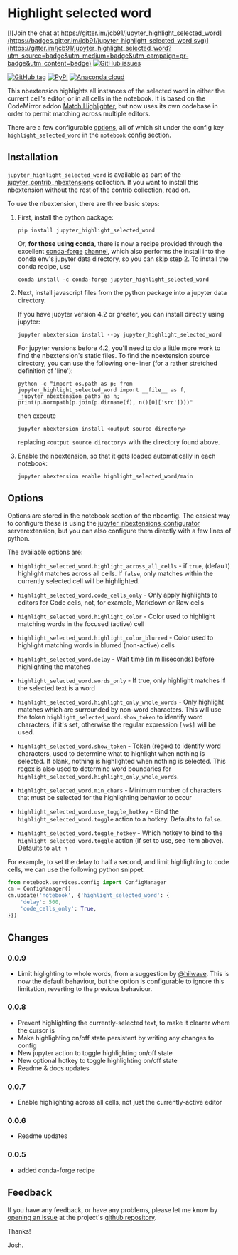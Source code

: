 Highlight selected word
=======================

[![Join the chat at https://gitter.im/jcb91/jupyter_highlight_selected_word](https://badges.gitter.im/jcb91/jupyter_highlight_selected_word.svg)](https://gitter.im/jcb91/jupyter_highlight_selected_word?utm_source=badge&utm_medium=badge&utm_campaign=pr-badge&utm_content=badge)
[![GitHub issues](https://img.shields.io/github/issues/jcb91/jupyter_highlight_selected_word.svg?maxAge=3600)](https://github.com/jcb91/jupyter_highlight_selected_word/issues)

[![GitHub tag](https://img.shields.io/github/tag/jcb91/jupyter_highlight_selected_word.svg?maxAge=3600&label=Github)](https://github.com/jcb91/jupyter_highlight_selected_word/tags)
[![PyPI](https://img.shields.io/pypi/v/jupyter_highlight_selected_word.svg?maxAge=3600)](https://pypi.python.org/pypi/jupyter_highlight_selected_word)
[![Anaconda cloud](https://anaconda.org/conda-forge/jupyter_highlight_selected_word/badges/version.svg)](https://anaconda.org/conda-forge/jupyter_highlight_selected_word)


This nbextension highlights all instances of the selected word in either the
current cell's editor, or in all cells in the notebook.
It is based on the CodeMirror addon
[Match Highlighter](https://codemirror.net/demo/matchhighlighter.html),
but now uses its own codebase in order to permit matching across multiple
editors.

There are a few configurable [options](#Options), all of which sit under the
config key `highlight_selected_word` in the `notebook` config section.


Installation
------------

`jupyter_highlight_selected_word` is available as part of the
[jupyter_contrib_nbextensions](https://github.com/ipython-contrib/jupyter_contrib_nbextensions)
collection. If you want to install this nbextension without the rest of the
contrib collection, read on.

To use the nbextension, there are three basic steps:

1.  First, install the python package:

        pip install jupyter_highlight_selected_word

    Or, __for those using conda__, there is now a recipe provided through the
    excellent
    [conda-forge]()
    [channel](),
    which also performs the install into the conda env's jupyter data
    directory, so you can skip step 2. To install the conda recipe, use

        conda install -c conda-forge jupyter_highlight_selected_word

2.  Next, install javascript files from the python package into a jupyter data
    directory.

    If you have jupyter version 4.2 or greater, you can install directly
    using jupyter:

        jupyter nbextension install --py jupyter_highlight_selected_word

    For jupyter versions before 4.2, you'll need to do a little more work to
    find the nbextension's static files. To find the nbextension source
    directory, you can use the following one-liner
    (for a rather stretched definition of 'line'):

        python -c "import os.path as p; from jupyter_highlight_selected_word import __file__ as f, _jupyter_nbextension_paths as n; print(p.normpath(p.join(p.dirname(f), n()[0]['src'])))"

    then execute

        jupyter nbextension install <output source directory>

    replacing `<output source directory>` with the directory found above.


3.  Enable the nbextension, so that it gets loaded automatically in each
    notebook:

        jupyter nbextension enable highlight_selected_word/main


Options
-------

Options are stored in the notebook section of the nbconfig.
The easiest way to configure these is using the
[jupyter_nbextensions_configurator](https://github.com/Jupyter-contrib/jupyter_nbextensions_configurator)
serverextension, but you can also configure them directly with a few lines of
python.

The available options are:

* `highlight_selected_word.highlight_across_all_cells` - if `true`, (default)
  highlight matches across all cells. If `false`, only matches within the
  currently selected cell will be highlighted.

* `highlight_selected_word.code_cells_only` - Only apply highlights to editors
  for Code cells, not, for example, Markdown or Raw cells

* `highlight_selected_word.highlight_color` - Color used to highlight matching
  words in the focused (active) cell

* `highlight_selected_word.highlight_color_blurred` - Color used to highlight
  matching words in blurred (non-active) cells

* `highlight_selected_word.delay` - Wait time (in milliseconds) before
  highlighting the matches

* `highlight_selected_word.words_only` - If true, only highlight matches if the
  selected text is a word

* `highlight_selected_word.highlight_only_whole_words` - Only highlight matches
  which are surrounded by non-word characters. This will use the token
  `highlight_selected_word.show_token` to identify word characters, if it's
  set, otherwise the regular expression `[\w$]` will be used.

* `highlight_selected_word.show_token` - Token (regex) to identify word
  characters, used to determine what to highlight when nothing is selected.
  If blank, nothing is highlighted when nothing is selected.
  This regex is also used to determine word boundaries for
  `highlight_selected_word.highlight_only_whole_words`.

* `highlight_selected_word.min_chars` - Minimum number of characters that must
  be selected for the highlighting behavior to occur

* `highlight_selected_word.use_toggle_hotkey` - Bind the
  `highlight_selected_word.toggle` action to a hotkey. Defaults to `false`.

* `highlight_selected_word.toggle_hotkey` - Which hotkey to bind to the
  `highlight_selected_word.toggle` action (if set to use, see item above).
  Defaults to `alt-h`

For example, to set the delay to half a second, and limit highlighting to code
cells, we can use the following python snippet:

```python
from notebook.services.config import ConfigManager
cm = ConfigManager()
cm.update('notebook', {'highlight_selected_word': {
    'delay': 500,
    'code_cells_only': True,
}})
```


Changes
-------

### 0.0.9

 * Limit higlighting to whole words, from a suggestion by
   [@hiiwave](https://github.com/hiiwave).
   This is now the default behaviour, but the option is configurable
   to ignore this limitation, reverting to the previous behaviour.

### 0.0.8

 * Prevent highlighting the currently-selected text, to make it clearer where
   the cursor is
 * Make highlighting on/off state persistent by writing any changes to config
 * New jupyter action to toggle highlighting on/off state
 * New optional hotkey to toggle highlighting on/off state
 * Readme & docs updates

### 0.0.7

 * Enable highlighting across all cells, not just the currently-active editor

### 0.0.6

 * Readme updates

### 0.0.5

* added conda-forge recipe


Feedback
--------

If you have any feedback, or have any problems, please let me know by
[opening an issue](https://github.com/jcb91/jupyter_highlight_selected_word/issues/new)
at the project's
[github repository](https://github.com/jcb91/jupyter_highlight_selected_word).

Thanks!

Josh.

